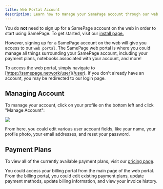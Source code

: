 ```yaml
---
title: Web Portal Account
description: Learn how to manage your SamePage account through our web portal
---
```


You do **not** need to sign up for a SamePage account on the web in order to start using SamePage. To get started, visit our [install page.](/install)

However, signing up for a SamePage account on the web will give you access to our `web portal`. The SamePage web portal is where you could manage all things surrounding your SamePage account, including your payment plans, notebooks associated with your account, and more!

To access the web portal, simply navigate to [https://samepage.network/user](/user). If you don't already have an account, you may be redirected to our login page.

## Managing Account

To manage your account, click on your profile on the bottom left and click "Manage Account":

![](/images/docs/web_portal/manage.png)

From here, you could edit various user account fields, like your name, your profile photo, your email addresses, and reset your password.

## Payment Plans

To view all of the currently available payment plans, visit our [pricing page](/pricing).

You could access your billing portal from the main page of the web portal. From the billing portal, you could edit existing payment plans, update payment methods, update billing information, and view your invoice history.
